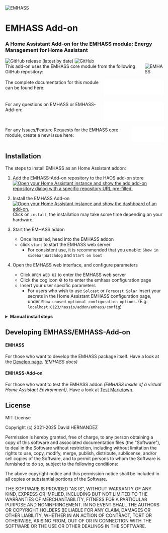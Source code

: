 <!-- markdown file presented on the main addon info tab -->

<img src="https://upload.wikimedia.org/wikipedia/commons/d/d3/Emhass_logo.svg" alt="EMHASS" width="300px">

# EMHASS Add-on

### A Home Assistant Add-on for the EMHASS module: Energy Management for Home Assistant
<a style="text-decoration:none" href="https://github.com/davidusb-geek/emhass/releases">
    <img alt="GitHub release (latest by date)" src="https://img.shields.io/github/v/release/davidusb-geek/emhass">
  </a>
<a style="text-decoration:none" href="https://github.com/davidusb-geek/emhass/blob/master/LICENSE">
    <img alt="GitHub" src="https://img.shields.io/github/license/davidusb-geek/emhass">
  </a>

</br>

<div style="display: flex;">
This add-on uses the EMHASS core module from the following GitHub repository:
&nbsp; &nbsp;
<a style="text-decoration:none" href="https://github.com/davidusb-geek/emhass">
    <img src="https://raw.githubusercontent.com/davidusb-geek/emhass/master/docs/images/EMHASS_button.svg" alt="EMHASS">
</a>
</div>

</br>

<div style="display: flex;">
The complete documentation for this module can be found here:
&nbsp; &nbsp;
<a style="text-decoration:none" href="https://emhass.readthedocs.io/en/latest/">
    <img src="https://raw.githubusercontent.com/davidusb-geek/emhass/master/docs/images/Documentation_button.svg" alt="Documentation">
</a>
</div>

</br>

<div style="display: flex;">
For any questions on EMHASS or EMHASS-Add-on:
&nbsp; &nbsp;
<a style="text-decoration:none" href="https://community.home-assistant.io/t/emhass-an-energy-management-for-home-assistant/338126">
    <img src="https://raw.githubusercontent.com/davidusb-geek/emhass/master/docs/images/Community_button.svg" alt="Community">
</a>
</div>

</br>

<div style="display: flex;">
For any Issues/Feature Requests for the EMHASS core module, create a new issue here:
&nbsp; &nbsp;
<a style="text-decoration:none" href="https://github.com/davidusb-geek/emhass/issues">
    <img src="https://raw.githubusercontent.com/davidusb-geek/emhass/master/docs/images/Issues_button.svg" alt="Issues">
</a>
</div>

## Installation

The steps to install EMHASS as an Home Assistant addon:

1) Add the EMHASS-Add-on repository to the HAOS add-on store  
<a href="https://my.home-assistant.io/redirect/supervisor_add_addon_repository/?repository_url=https%3A%2F%2Fgithub.com%2Fdavidusb-geek%2Femhass-add-on" target="_blank" rel="noreferrer noopener"><img src="https://my.home-assistant.io/badges/supervisor_add_addon_repository.svg" alt="Open your Home Assistant instance and show the add add-on repository dialog with a specific repository URL pre-filled." /></a>

2) Install the EMHASS Add-on  
<a href="https://my.home-assistant.io/redirect/supervisor_addon/?addon=5b918bf2_emhass" target="_blank" rel="noreferrer noopener"><img src="https://my.home-assistant.io/badges/supervisor_addon.svg" alt="Open your Home Assistant instance and show the dashboard of an add-on." /></a>  
Click on `install`, the installation may take some time depending on your hardware.

4) Start the EMHASS addon
    - Once installed, head into the EMHASS addon
    - click `start` to start the EMHASS web server
      -  For consistent use, it is recommended that you enable: `Show in sidebar`,`Watchdog` and `Start on boot `

5) Open the EMHASS web interface, and configure parameters
    - Click `OPEN WEB UI` to enter the EMHASS web server
    - Click the cog icon ⚙️  to to enter the emhass configuration page
    - Insert your user specific parameters
      - For users who wish to use `Solcast` or `Forecast.Solar` insert your secrets in the Home Assistant EMHASS configuration page, under `Show unused optional configuration options`. (E.g: `localhost:8123/hassio/addon/emhass/config`)


<details>
<summary><b> Manual install steps</b></summary>
    
## Installation Method 1
1) Add the EMHASS-Add-on repository to the HAOS add-on store

    - To install add the EMHASS Add-on repository in the Home Assistant store, follow [these steps](https://www.home-assistant.io/common-tasks/os/#installing-third-party-add-ons)

    - This will be: Open the add-on store with the button below, or go to settings in HA, select add-on and the add-on store.
      <a href="https://my.home-assistant.io/redirect/supervisor_store/" target="_blank" rel="noreferrer noopener"><img src="https://my.home-assistant.io/badges/supervisor_store.svg" alt="Open your Home Assistant instance and show the add-on store." /></a>
       - Press the 3 dots and choose repository.
       - Add the URL of the repository (e.g https://github.com/davidusb-geek/emhass-add-on) and then press "Add".

2) Install the EMHASS Add-on 
    - Look for the EMHASS Add-on tab and when inside the Add-on click on `install`.
      - The installation may take some time depending on your hardware.

3) Start the EMHASS addon
    - Once installed, head into the EMHASS addon
    - click `start` to start the EMHASS web server
      -  For consistent use, it is recommended that you enable: `Show in sidebar`,`Watchdog` and `Start on boot `

4) Open the EMHASS web interface, and configure parameters
    - Click `OPEN WEB UI` to enter the EMHASS web server
    - Click the cog icon ⚙️  to to enter the emhass configuration page
    - Insert your user specific parameters
      - For users who wish to use `Solcast` or `Forecast.Solar` insert your secrets in the Home Assistant EMHASS configuration page, under `Show unused optional configuration options`. (E.g: `localhost:8123/hassio/addon/emhass/config`)

## Installation Method 2 - Manually changing EMHASS version
This method allows the user to select which EMHASS version to run _(via adjusting the Docker version tag)_. This second method of installation may be more preferable for users who wish to test EMHASS or rollback to a older stable version.   
_Warning: This method will override the Docker image tag, and therefore will require the user to manually adjust the tag to update. The user will also need to regularly check to see if the EMHASS-Add-on repository is up to date with the Github `main` branch_

1) Have a method of inserting commands
    - Two Addon options are [Terminal & SSH](https://github.com/home-assistant/addons/tree/master/ssh) and Community Add-on: [Studio Code Server](https://github.com/hassio-addons/addon-vscode)

2) Clone the `EMHASS-Add-on` repository into your `/addons` directory 
    ```bash
    cd ~/addons/
    git clone https://github.com/davidusb-geek/emhass-add-on.git
    ```

3) Specify what EMHASS version image to use
    - in the `emhass-add-on/emhass/config.yml` adjust the `version:` line to match the version of choice:
      ```bash
      # set version here 
      emhassVersion=v0.20.0
      # sed command to replace version line in config.yml 
      sed -i.bak "s/version:.*/version: $emhassVersion/g"  ~/addons/emhass-add-on/emhass/config.yml
      ```
4) Head to the Home Assistant add-on store and refresh addon cache
    - Settings > Add-ons > Add-on Store
    - Refresh Addon cache with: hamburger icon ☰ > Check for updates
    - Wait half a minute and refresh the page 

5) Install local version of EMHASS 
    - From here a new Addon Source under the name `Local add-ons` should appear _(if not repeat step 4)_
    - Install the EMHASS addon, Note: after clicking the EMHASS addon, the `Current version: ` Tag on the top left of the EMHASS card.

</details>

## Developing EMHASS/EMHASS-Add-on

#### **EMHASS**
For those who want to develop the EMHASS package itself. Have a look at the [Develop page](https://emhass.readthedocs.io/en/latest/develop.html). _(EMHASS docs)_ 

#### **EMHASS-Add-on**
For those who want to test the EMHASS addon _(EMHASS inside of a virtual Home Assistant Environment)_. Have a look at [Test Markdown](./emhass/Test.md).

## License

MIT License

Copyright (c) 2021-2025 David HERNANDEZ

Permission is hereby granted, free of charge, to any person obtaining a copy
of this software and associated documentation files (the "Software"), to deal
in the Software without restriction, including without limitation the rights
to use, copy, modify, merge, publish, distribute, sublicense, and/or sell
copies of the Software, and to permit persons to whom the Software is
furnished to do so, subject to the following conditions:

The above copyright notice and this permission notice shall be included in all
copies or substantial portions of the Software.

THE SOFTWARE IS PROVIDED "AS IS", WITHOUT WARRANTY OF ANY KIND, EXPRESS OR
IMPLIED, INCLUDING BUT NOT LIMITED TO THE WARRANTIES OF MERCHANTABILITY,
FITNESS FOR A PARTICULAR PURPOSE AND NONINFRINGEMENT. IN NO EVENT SHALL THE
AUTHORS OR COPYRIGHT HOLDERS BE LIABLE FOR ANY CLAIM, DAMAGES OR OTHER
LIABILITY, WHETHER IN AN ACTION OF CONTRACT, TORT OR OTHERWISE, ARISING FROM,
OUT OF OR IN CONNECTION WITH THE SOFTWARE OR THE USE OR OTHER DEALINGS IN THE
SOFTWARE.

